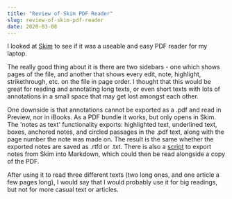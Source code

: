 ```yaml
---
title: "Review of Skim PDF Reader"
slug: review-of-skim-pdf-reader
date: 2020-03-08
---
```


I looked at [Skim](https://skim-app.sourceforge.io/index.html) to see if it was a useable and easy PDF reader for my laptop. 

The really good thing about it is there are two sidebars - one which shows pages of the file, and another that shows every edit, note, highlight, strikethrough, etc. on the file in page order. I thought that this would be great for reading and annotating long texts, or even short texts with lots of annotations in a small space that may get lost amongst each other.

One downside is that annotations cannot be exported as a .pdf and read in Preview, nor in iBooks. As a PDF bundle it works, but only opens in Skim. The 'notes as text' functionality exports: highlighted text, underlined text, boxes, anchored notes, and circled passages in the .pdf text, along with the page number the note was made on. The result is the same whether the exported notes are saved as .rtfd or .txt. There is also a [script](https://gist.github.com/derickfay/e357c148c257618548a41389ef87b7ad) to export notes from Skim into Markdown, which could then be read alongside a copy of the PDF.

After using it to read three different texts (two long ones, and one article a few pages long), I would say that I would probably use it for big readings, but not for more casual text or articles.